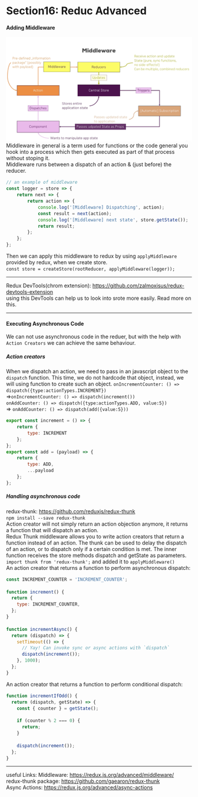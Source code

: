 # Section16: Reduc Advanced

#### Adding Middleware
![section 16-1 img](../markdownNotes-img/section16-1.png)
Middleware in general is a term used for functions or the code general you hook into a process which then gets executed as part of that process without stoping it.  
Middleware runs between a dispatch of an action & (just before) the reducer.
```javascript
// an example of middleware
const logger = store => {
    return next => {
        return action => {
            console.log('[Middleware] Dispatching', action);
            const result = next(action);
            console.log('[Middleware] next state', store.getState());
            return result;
        };
    };
};
```
Then we can apply this middleware to redux by using `applyMiddleware` provided by redux,  when we create store.  
`const store = createStore(rootReducer, applyMiddleware(logger));`

***
Redux DevTools(chrom extension): https://github.com/zalmoxisus/redux-devtools-extension  
using this DevTools can help us to look into srote more easily. Read more on this.

***
#### Executing Asynchronous Code
We can not use asynchronous code in the reduer, but with the help with `Action Creators` we can achieve the same behaviour.

##### Action creators
When we dispatch an action, we need to pass in an javascript object to the `dispatch` function. This time, we do not hardcode that object, instead, we will using function to create such an object.
`onIncrementCounter: () => dispatch({type:actionTypes.INCREMENT})`   
=>`onIncrementCounter: () => dispatch(increment())`  
`onAddCounter: () => dispatch({type:actionTypes.ADD, value:5})`  
=> `onAddCounter: () => dispatch(add({value:5}))`
```javascript
export const increment = () => {
    return {
        type: INCREMENT
    };
};
export const add = (payload) => {
    return {
        type: ADD,
        ...payload
    };
};
```
##### Handling asynchronous code
redux-thunk: https://github.com/reduxjs/redux-thunk  
`npm install --save redux-thunk`  
Action creator will not simply return an action objection anymore, it returns a function that will dispatch an action.  
Redux Thunk middleware allows you to write action creators that return a function instead of an action. The thunk can be used to delay the dispatch of an action, or to dispatch only if a certain condition is met. The inner function receives the store methods dispatch and getState as parameters.  
`import thunk from 'redux-thunk';` and added it to `applyMiddleware()`  
An action creator that returns a function to perform asynchronous dispatch:
```javascript
const INCREMENT_COUNTER = 'INCREMENT_COUNTER';

function increment() {
  return {
    type: INCREMENT_COUNTER,
  };
}

function incrementAsync() {
  return (dispatch) => {
    setTimeout(() => {
      // Yay! Can invoke sync or async actions with `dispatch`
      dispatch(increment());
    }, 1000);
  };
}
```
An action creator that returns a function to perform conditional dispatch:
```javascript
function incrementIfOdd() {
  return (dispatch, getState) => {
    const { counter } = getState();

    if (counter % 2 === 0) {
      return;
    }

    dispatch(increment());
  };
}
```
***
useful Links:
Middleware: https://redux.js.org/advanced/middleware/  
redux-thunk package: https://github.com/gaearon/redux-thunk  
Async Actions: https://redux.js.org/advanced/async-actions

